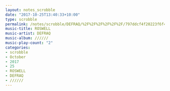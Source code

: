 ```yaml
---
layout: notes_scrobble
date: "2017-10-25T13:40:33+10:00"
type: scrobble
permalink: /notes/scrobble/DEFRAQ/%2F%2F%2F%2F%2F%2F/797ddcf4f20223f6f408ee915ce4a218ede0aa89.html
music-title: ROSWELL
music-artist: DEFRAQ
music-album: //////
music-play-count: "2"
categories:
- scrobble
- October
- 2017
- 25
- ROSWELL
- DEFRAQ
- //////
---
```

